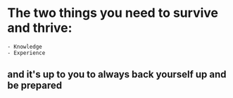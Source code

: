 # The two things you need to survive and thrive:

    - Knowledge
    - Experience

## and it's up to you to always back yourself up and be prepared